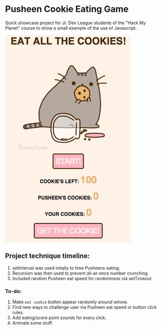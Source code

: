 # Pusheen Cookie Eating Game

Quick showcase project for Jr. Dev League students of the "Hack My Planet" course to show a small example of the use of Javascript.

![Pusheen eats cookies!](/readme/screen.png?raw=true "Screenshot")

## Project technique timeline:

1. setInterval was used initally to time Pusheens eating.
1. Recursion was then used to prevent all-at-once number crunching.
  1. Included random Pusheen eat speed for randomness via setTimeout.

### To-do:
1. Make `eat cookie` button appear randomly around winow.
1. Find new ways to challenge user via Pusheen eat speed or button click rules.
1. Add eating/score point sounds for every click.
1. Animate some stuff.

<p align="center">
  <img />
</p>

